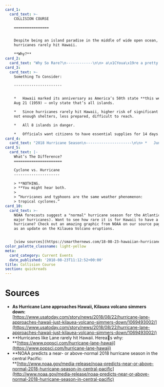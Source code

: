 ```yaml
---
card_1:
  card_text: >-
    COLLISION COURSE

    ================


    Despite being an island paradise in the middle of wide open ocean,
    hurricanes rarely hit Hawaii.  

    **Why?**
card_2:
  card_text: "Why So Rare?\n------------\n\n> a\x1CYoua\x19re a pretty small spot in a large ocean, and to have something hit you takes a bit of an unfortunate alignment of things.a\x1D\n> \n> Brian McNoldy, University of Miami meterologist says only 5 storms as strong as Hurricane Lane have EVER been recorded \\*near\\* Hawaii. Wind patterns tend to keep storms away."
card_3:
  card_text: >-
    Something To Consider:

    ----------------------


    *   Hawaii marked its anniversary as America’s 50th state **this week** on
    Aug 21 (1959) – only state that’s all islands.

    *   Since hurricanes rarely hit Hawaii, higher risk of significant damage:
    not enough shelters, less prepared, difficult to reach.

    *   All 8 islands in danger.

    *   Officials want citizens to have essential supplies for 14 days.
card_4:
  card_text: "2018 Hurricane Season\n---------------------\n\n> *   June 1 – November 30th.\n> *   May 23 NOAA forecast predicted average / above average cyclone activity (3-6 storms) this season in the Pacific. One warning?\n> \n> a\x1CIt is very important to remember that it only takes one landfalling tropical cyclone to bring major impacts to the State of Hawaii.a\x1D"
card_5:
  card_text: |-
    What’s The Difference?
    ======================

    Cyclone vs. Hurricane
    ---------------------

    > **NOTHING.  
    > **You might hear both.
    > 
    > “Hurricanes and typhoons are the same weather phenomenon:  
    > tropical cyclones.”
card_10:
  card_text: >-
    NOAA forecasts suggest a "normal" hurricane season for the Atlantic (0-2
    major hurricanes). Want to see how rare it is for Hawaii to have a
    hurricane? Check out an amazing graphic from NOAA on our source page as well
    as an update on the Kilauea Volcano eruptions.


    [view sources](https://smarthernews.com/18-08-23-hawaiian-hurricane/)
color_palette_classname: light-yellow
meta:
  card_category: Current Events
  date_published: '2018-08-23T11:12:52+00:00'
title: Collision Course
section: quickreads
---
```

Sources
=======

*   **As Hurricane Lane approaches Hawaii, Kilauea volcano simmers down:**  
    [https://www.usatoday.com/story/news/2018/08/22/hurricane-lane-approaches-hawaii-just-kilauea-volcano-simmers-down/1069493002/](https://www.usatoday.com/story/news/2018/08/22/hurricane-lane-approaches-hawaii-just-kilauea-volcano-simmers-down/1069493002/)
*   **Hurricanes like Lane rarely hit Hawaii. Hereas why:  
    **[https://www.popsci.com/hurricane-lane-hawaii](https://www.popsci.com/hurricane-lane-hawaii)
*   **NOAA predicts a near- or above-normal 2018 hurricane season in the central Pacific:  
    **[http://www.noaa.gov/media-release/noaa-predicts-near-or-above-normal-2018-hurricane-season-in-central-pacific](http://www.noaa.gov/media-release/noaa-predicts-near-or-above-normal-2018-hurricane-season-in-central-pacific)